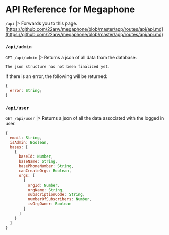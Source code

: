 # API Reference for Megaphone

`/api`
|> Forwards you to this page. [https://github.com/22arw/megaphone/blob/master/app/routes/api/api.md](https://github.com/22arw/megaphone/blob/master/app/routes/api/api.md)

### `/api/admin`

`GET /api/admin`
|> Returns a json of all data from the database.

```javascript
The json structure has not been finalized yet.
```

If there is an error, the following will be returned:

```javascript
{
  error: String;
}
```

### `/api/user`

`GET /api/user`
|> Returns a json of all the data associated with the logged in user.

```javascript
{
  email: String,
  isAdmin: Boolean,
  bases: [
    {
      baseId: Number,
      baseName: String,
      basePhoneNumber: String,
      canCreateOrgs: Boolean,
      orgs: [
        {
          orgId: Number,
          orgName: String,
          subscriptionCode: String,
          numberOfSubscribers: Number,
          isOrgOwner: Boolean
        }
      ]
    }
  ]
}
```
